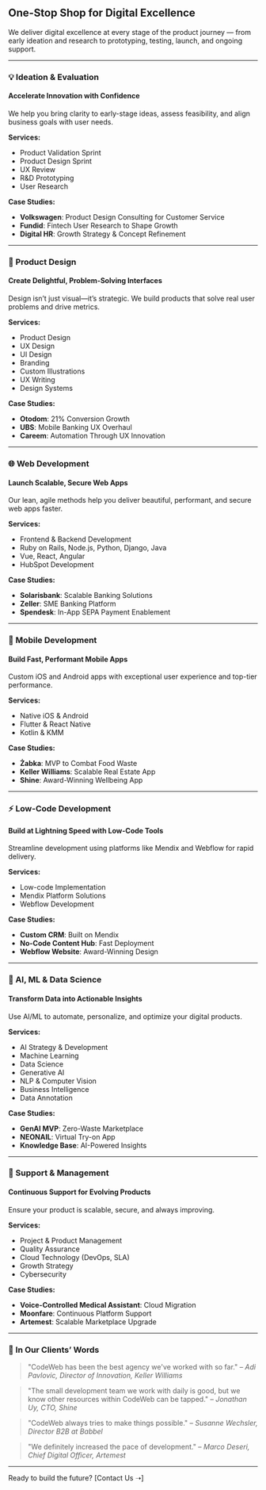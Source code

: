 ## One-Stop Shop for Digital Excellence

We deliver digital excellence at every stage of the product journey — from early ideation and research to prototyping, testing, launch, and ongoing support.

---

### 💡 Ideation & Evaluation

#### Accelerate Innovation with Confidence

We help you bring clarity to early-stage ideas, assess feasibility, and align business goals with user needs.

**Services:**

- Product Validation Sprint
- Product Design Sprint
- UX Review
- R&D Prototyping
- User Research

**Case Studies:**

- **Volkswagen**: Product Design Consulting for Customer Service
- **Fundid**: Fintech User Research to Shape Growth
- **Digital HR**: Growth Strategy & Concept Refinement

---

### 🎨 Product Design

#### Create Delightful, Problem-Solving Interfaces

Design isn’t just visual—it’s strategic. We build products that solve real user problems and drive metrics.

**Services:**

- Product Design
- UX Design
- UI Design
- Branding
- Custom Illustrations
- UX Writing
- Design Systems

**Case Studies:**

- **Otodom**: 21% Conversion Growth
- **UBS**: Mobile Banking UX Overhaul
- **Careem**: Automation Through UX Innovation

---

### 🌐 Web Development

#### Launch Scalable, Secure Web Apps

Our lean, agile methods help you deliver beautiful, performant, and secure web apps faster.

**Services:**

- Frontend & Backend Development
- Ruby on Rails, Node.js, Python, Django, Java
- Vue, React, Angular
- HubSpot Development

**Case Studies:**

- **Solarisbank**: Scalable Banking Solutions
- **Zeller**: SME Banking Platform
- **Spendesk**: In-App SEPA Payment Enablement

---

### 📱 Mobile Development

#### Build Fast, Performant Mobile Apps

Custom iOS and Android apps with exceptional user experience and top-tier performance.

**Services:**

- Native iOS & Android
- Flutter & React Native
- Kotlin & KMM

**Case Studies:**

- **Żabka**: MVP to Combat Food Waste
- **Keller Williams**: Scalable Real Estate App
- **Shine**: Award-Winning Wellbeing App

---

### ⚡ Low-Code Development

#### Build at Lightning Speed with Low-Code Tools

Streamline development using platforms like Mendix and Webflow for rapid delivery.

**Services:**

- Low-code Implementation
- Mendix Platform Solutions
- Webflow Development

**Case Studies:**

- **Custom CRM**: Built on Mendix
- **No-Code Content Hub**: Fast Deployment
- **Webflow Website**: Award-Winning Design

---

### 🤖 AI, ML & Data Science

#### Transform Data into Actionable Insights

Use AI/ML to automate, personalize, and optimize your digital products.

**Services:**

- AI Strategy & Development
- Machine Learning
- Data Science
- Generative AI
- NLP & Computer Vision
- Business Intelligence
- Data Annotation

**Case Studies:**

- **GenAI MVP**: Zero-Waste Marketplace
- **NEONAIL**: Virtual Try-on App
- **Knowledge Base**: AI-Powered Insights

---

### 🔧 Support & Management

#### Continuous Support for Evolving Products

Ensure your product is scalable, secure, and always improving.

**Services:**

- Project & Product Management
- Quality Assurance
- Cloud Technology (DevOps, SLA)
- Growth Strategy
- Cybersecurity

**Case Studies:**

- **Voice-Controlled Medical Assistant**: Cloud Migration
- **Moonfare**: Continuous Platform Support
- **Artemest**: Scalable Marketplace Upgrade

---

### 💬 In Our Clients’ Words

> "CodeWeb has been the best agency we've worked with so far." – _Adi Pavlovic, Director of Innovation, Keller Williams_

> "The small development team we work with daily is good, but we know other resources within CodeWeb can be tapped." – _Jonathan Uy, CTO, Shine_

> "CodeWeb always tries to make things possible." – _Susanne Wechsler, Director B2B at Babbel_

> "We definitely increased the pace of development." – _Marco Deseri, Chief Digital Officer, Artemest_

---

Ready to build the future? [Contact Us ➝]
